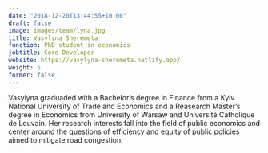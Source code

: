 ```yaml
---
date: "2018-12-20T13:44:55+10:00"
draft: false
image: images/team/lyna.jpg
title: Vasylyna Sheremeta
function: PhD student in economics
jobtitle: Core Developer
website: https://vasylyna-sheremeta.netlify.app/
weight: 5
former: false
---
```


Vasylyna graduaded with a Bachelor’s degree in Finance from a Kyiv National University of Trade and Economics and a Reasearch Master’s degree in Economics from University of Warsaw and Université Catholique de Louvain. Her research interests fall into the field of public economics and center around the questions of efficiency and equity of public policies aimed to mitigate road congestion.